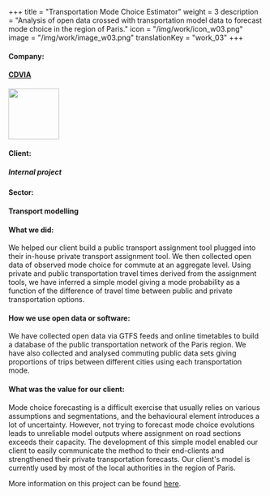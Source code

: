 +++
title = "Transportation Mode Choice Estimator"
weight = 3
description = "Analysis of open data crossed with transportation model data to forecast mode choice in the region of Paris."
icon = "/img/work/icon_w03.png"
image = "/img/work/image_w03.png"
translationKey = "work_03"
+++

<!-- Company -->
<div class="row">
	<div class="col-sm-3"><h4>Company:</h4></div>
	<div class="col-sm-3"> <h4><a href = "http://www.cdvia.fr/" target="_blank">CDVIA</a> </h4> </div>
	<div class="col-sm-3"><a href = "http://www.cdvia.fr/" target="_blank"/> <img src="/img/clients/icon_cdvia.svg" width="100px"/></a></div>
</div>	

<!-- Client -->
<div class="row">
	<div class="col-sm-3"><h4>Client:</h4></div>
	<div class="col-sm-3"> <h5><i>Internal project </i></h5></div>
	<!-- <div class="col-sm-3"></div> -->
</div>	

<!-- Sector -->
<div class="row">
	<div class="col-sm-3"><h4>Sector:</h4></div>
	<div class="col-sm-3"> <h4>Transport modelling</div>
	<div class="col-sm-3"></div>
</div>	

<h4>What we did:</h4> 
<p>
We helped our client build a public transport assignment tool plugged into their in-house private transport assignment tool. We then collected open data of observed mode choice for commute at an aggregate level. Using private and public transportation travel times derived from the assignment tools, we have inferred a simple model giving a mode probability as a function of the difference of travel time between public and private transportation options. 
</p>

<h4>How we use open data or software:</h4>
<p>
We have collected open data via GTFS feeds and online timetables to build a database of the public transportation network of the Paris region. We have also collected and analysed commuting public data sets giving proportions of trips between different cities using each transportation mode.
</p>

<h4>What was the value for our client:</h4>
<p>
Mode choice forecasting is a difficult exercise that usually relies on various assumptions and segmentations, and the behavioural element introduces a lot of uncertainty. However, not trying to forecast mode choice evolutions leads to unreliable model outputs where assignment on road sections exceeds their capacity. The development of this simple model enabled our client to easily communicate the method to their end-clients and strengthened their private transportation forecasts. Our client's model is currently used by most of the local authorities in the region of Paris.
</p>

<p>
More information on this project can be found <a href = "http://www.cdvia.fr/fr/actualites/report-modal-vptc" target="_blank"><u>here</u></a>.
</p>



